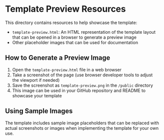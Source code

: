 # Template Preview Resources

This directory contains resources to help showcase the template:

- `template-preview.html`: An HTML representation of the template layout that can be opened in a browser to generate a preview image
- Other placeholder images that can be used for documentation

## How to Generate a Preview Image

1. Open the `template-preview.html` file in a web browser
2. Take a screenshot of the page (use browser developer tools to adjust the viewport if needed)
3. Save the screenshot as `template-preview.png` in the `/public` directory
4. This image can be used in your GitHub repository and README to showcase your template

## Using Sample Images

The template includes sample image placeholders that can be replaced with actual screenshots or images when implementing the template for your own use.
